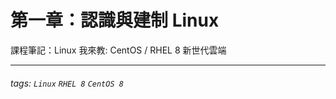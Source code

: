 # 第一章：認識與建制 Linux
課程筆記：Linux 我來教: CentOS / RHEL 8 新世代雲端

---

###### tags: `Linux` `RHEL 8` `CentOS 8`
